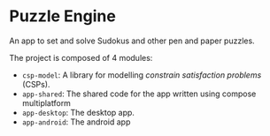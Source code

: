 # Puzzle Engine

An app to set and solve Sudokus and other pen and paper puzzles.

The project is composed of 4 modules:

* `csp-model`: A library for modelling *constrain satisfaction problems* (CSPs).
* `app-shared`: The shared code for the app written using compose multiplatform
* `app-desktop`: The desktop app.
* `app-android`: The android app